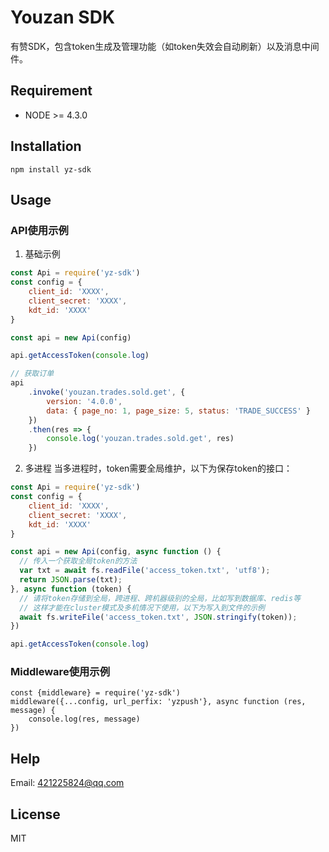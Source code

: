 # Youzan SDK

有赞SDK，包含token生成及管理功能（如token失效会自动刷新）以及消息中间件。


## Requirement

- NODE >= 4.3.0

## Installation

```
npm install yz-sdk
```

## Usage

### API使用示例
1. 基础示例

```js
const Api = require('yz-sdk')
const config = {
    client_id: 'XXXX',
    client_secret: 'XXXX',
    kdt_id: 'XXXX'
}

const api = new Api(config)

api.getAccessToken(console.log)

// 获取订单
api
	.invoke('youzan.trades.sold.get', {
		version: '4.0.0',
		data: { page_no: 1, page_size: 5, status: 'TRADE_SUCCESS' }
	})
	.then(res => {
		console.log('youzan.trades.sold.get', res)
	})
```

2. 多进程
当多进程时，token需要全局维护，以下为保存token的接口：

```js
const Api = require('yz-sdk')
const config = {
    client_id: 'XXXX',
    client_secret: 'XXXX',
    kdt_id: 'XXXX'
}

const api = new Api(config, async function () {
  // 传入一个获取全局token的方法
  var txt = await fs.readFile('access_token.txt', 'utf8');
  return JSON.parse(txt);
}, async function (token) {
  // 请将token存储到全局，跨进程、跨机器级别的全局，比如写到数据库、redis等
  // 这样才能在cluster模式及多机情况下使用，以下为写入到文件的示例
  await fs.writeFile('access_token.txt', JSON.stringify(token));
})

api.getAccessToken(console.log)
```

### Middleware使用示例

```
const {middleware} = require('yz-sdk')
middleware({...config, url_perfix: 'yzpush'}, async function (res, message) {
	console.log(res, message)
})
```

## Help

Email: 421225824@qq.com

## License

MIT